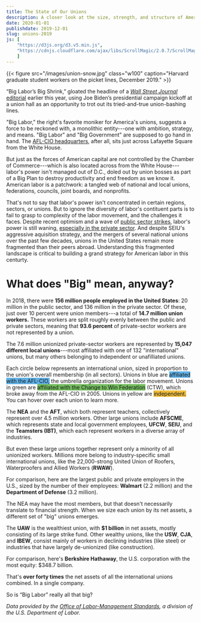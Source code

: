 ```yaml
---
title: The State of Our Unions
description: A closer look at the size, strength, and structure of American labor.
date: 2020-01-01
publishdate: 2019-12-01
slug: unions-2019
js: [
    "https://d3js.org/d3.v5.min.js", 
    "https://cdnjs.cloudflare.com/ajax/libs/ScrollMagic/2.0.7/ScrollMagic.min.js",
    ]
---
```


{{< figure src="/images/union-snow.jpg" class="w100" 
caption="Harvard graduate student workers on the picket lines, December 2019." >}}

<!--
>how unions are on the decline but also resurging. actually poorly
>understood from a structural persp.  good time to ask: what do unions
>actually look like in 2019?
-->

<span class="leadin">&ldquo;Big Labor&rsquo;s Big Shrink,&rdquo;</span> gloated
the headline of a [_Wall Street Journal_
editorial](https://www.wsj.com/articles/big-labors-big-shrink-11556580340)
earlier this year, using Joe Biden&rsquo;s presidential campaign kickoff at a
union hall as an opportunity to trot out its tried-and-true union-bashing
lines.

"Big Labor," the right's favorite moniker for America's unions, suggests a
force to be reckoned with, a monolithic entity---one with ambition, strategy,
and means. "Big Labor" and "Big Government" are supposed to go hand in hand. The
[AFL-CIO
headquarters](https://www.google.com/maps/place/AFL-CIO/@38.9010963,-77.0383432,17z/data=!4m5!3m4!1s0x89b7b7a3b596fd43:0xb9f2db5b9ddc26c1!8m2!3d38.9010963!4d-77.0361543),
after all, sits just across Lafayette Square from the White House.

But just as the forces of American capital are not controlled by the Chamber of
Commerce---which is also located across from the White House---labor's power
isn't managed out of D.C., doled out by union bosses as part of a Big Plan to
destroy productivity and end freedom as we know it. American labor is a
patchwork: a tangled web of national and local unions, federations, councils,
joint boards, and nonprofits.

That's not to say that labor's power isn't concentrated in certain regions,
sectors, or unions. But to ignore the diversity of labor's contituent parts
is to fail to grasp to complexity of the labor movement, and the challenges it
faces. Despite recent optimism and a wave of [public sector
strikes](https://labornotes.org/blogs/2018/10/teacher-strike-wave-numbers),
labor's power is still waning, [especially in the private
sector](https://jacobinmag.com/2019/06/private-sector-strike-wave-union-strategy).
And despite SEIU's aggressive aquisition strategy, and the mergers of several
national unions over the past few decades, unions in the United States remain
more fragmented than their peers abroad.  Understanding this fragmented
landscape is critical to building a grand strategy for American labor in this
centurty.

# What does "Big" mean, anyway?

<section class="scroll-interactive" id="a1">

In 2018, there were **156 million people employed in the United States**: 20
million in the public sector, and 136 million in the private sector. Of these,
just over 10 percent were union members---a total of **14.7 million union
workers.** These workers are split roughly evenly between the public and
private sectors, meaning that **93.6 percent** of private-sector workers are
not represented by a union.

The 7.6 million unionized private-sector workers are represented by **15,047
different local unions**---most affiliated with one of 132 "international"
unions, but many others belonging to independent or unafilliated unions. 

Each circle below represents an international union, sized in proportion to
the union's overall membership (in all sectors). Unions in blue are <span
class="dark highlight" style="background: #5fb0e6">affiliated with the
AFL-CIO,</span> the umbrella organization for the labor movement. Unions in
green are <span class="dark highlight" style="background: #73bc5e">affiliated
with the Change to Win Federation</span> (CTW), which broke away from the
AFL-CIO in 2005. Unions in yellow are <span class="highlight"
style="background: #eebc3b">independent.</span> You can hover over each union
to learn more.

<div class="chart" id="intl-chart"></div>

<div class="text" id="a1s20">
<p>
    The <b>NEA</b> and the <b>AFT</b>, which both represent teachers,
    collectively represent over 4.5 million workers. Other large unions include
    <b>AFSCME</b>, which represents state and local government employees,
    <b>UFCW</b>, <b>SEIU</b>, and the <b>Teamsters (IBT)</b>, which each
    represent workers in a diverse array of industries.
</p>
<p>
    But even these large unions together represent only a minority of all 
    unionized workers. Millions more belong to industry-specific small
    international unions, like the 22,000-strong United Union of Roofers,
    Waterproofers and Allied Workers (<b>RWAW</b>).
</p>
</div>

<div class="text" id="a1s30">
    For comparison, here are the largest public and private employers in the
    U.S., sized by the number of their employees: <b>Walmart</b> (2.2 million)
     and the <b>Department of Defense</b> (3.2 million).
</div>

<div class="extra text" id="a1s40">
<p>
    The NEA may have the most members, but that doesn't necessarily translate
    to financial strength. When we size each union by its net assets, a
    different set of "big" unions emerges.
</p>
<p>
    The <b>UAW</b> is the wealthiest union, with <b>$1 billion</b> in net
    assets, mostly consisting of its large strike fund. Other wealthy unions,
    like the <b>USW</b>, <b>CJA</b>, and <b>IBEW</b>, consist mainly of workers
    in declining industries (like steel) or industries that have largely
    de-unionized (like construction).
</p>
</div>

<div class="text" id="a1s50">
<p>
    For comparison, here's <b>Berkshire Hathaway</b>, the U.S. corporation
    with the most equity: $348.7 billion.
</p>
<p>
    That's <b>over forty times</b> the net assets of all the international
    unions combined. In a single company.
</p>
</div>

<div class="center text">
    So is &ldquo;Big Labor&rdquo; really all that big?
</div>
</section>


_Data provided by the [Office of Labor-Management
Standards](https://www.dol.gov/olms/), a division of the U.S. Department of
Labor._


<script src="/js/unions-2019.js"></script>
